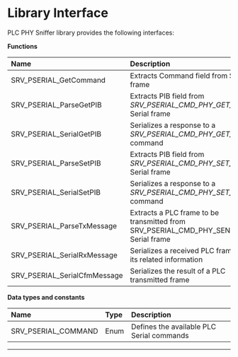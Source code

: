 # Library Interface

PLC PHY Sniffer library provides the following interfaces:

**Functions**

| Name | Description |
|:----|:----|
| SRV_PSERIAL_GetCommand | Extracts Command field from Serial frame |
| SRV_PSERIAL_ParseGetPIB | Extracts PIB field from *SRV_PSERIAL_CMD_PHY_GET_CFG* Serial frame |
| SRV_PSERIAL_SerialGetPIB | Serializes a response to a *SRV_PSERIAL_CMD_PHY_GET_CFG* command |
| SRV_PSERIAL_ParseSetPIB | Extracts PIB field from *SRV_PSERIAL_CMD_PHY_SET_CFG* Serial frame |
| SRV_PSERIAL_SerialSetPIB | Serializes a response to a *SRV_PSERIAL_CMD_PHY_SET_CFG* command |
| SRV_PSERIAL_ParseTxMessage | Extracts a PLC frame to be transmitted from SRV_PSERIAL_CMD_PHY_SEND_MSG Serial frame |
| SRV_PSERIAL_SerialRxMessage | Serializes a received PLC frame and its related information |
| SRV_PSERIAL_SerialCfmMessage | Serializes the result of a PLC transmitted frame |

**Data types and constants**

| Name | Type | Description |
|:----|:----|:----|
| SRV_PSERIAL_COMMAND | Enum | Defines the available PLC Serial commands |
____